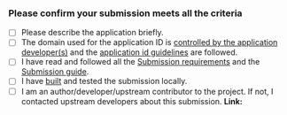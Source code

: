 <!-- ⚠️⚠️ Submission pull request MUST be made against the `new-pr` **base branch** ⚠️⚠️  -->

<!-- 💡 Go to the preview tab to click the links below 💡 -->

### Please confirm your submission meets all the criteria

<!-- 💡 Please replace each `[ ]` with `[X]` when the step is complete 💡 -->

- [ ] Please describe the application briefly. <!-- insert the description here -->
- [ ] The domain used for the application ID is [controlled by the application developer(s)][appid-domain] and the [application id guidelines][appid] are followed.
- [ ] I have read and followed all the [Submission requirements][reqs] and the [Submission guide][reqs2].
- [ ] I have [built][build] and tested the submission locally.
- [ ] I am an author/developer/upstream contributor to the project. If not, I contacted upstream developers about this submission. **Link:**

<!-- ⚠️⚠️ DO NOT modify anything below this line ⚠️⚠️  -->

[appid-domain]: https://docs.flathub.org/docs/for-app-authors/requirements/#control-over-domain-or-repository
[appid]: https://docs.flathub.org/docs/for-app-authors/requirements#application-id
[reqs]: https://docs.flathub.org/docs/for-app-authors/requirements
[reqs2]: https://docs.flathub.org/docs/for-app-authors/submission
[build]: https://docs.flathub.org/docs/for-app-authors/submission/#before-submission
